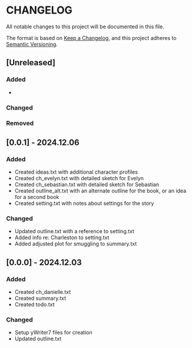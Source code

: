 # CHANGELOG

All notable changes to this project will be documented in this file.

The format is based on [Keep a Changelog](https://keepachangelog.com/en/1.1.0/), and this project adheres to [Semantic Versioning](https://semver.org/spec/v2.0.0.html).

## [Unreleased]

### Added

- 

### Changed

### Removed

## [0.0.1] - 2024.12.06

### Added

- Created ideas.txt with additional character profiles
- Created ch_evelyn.txt with detailed sketch for Evelyn
- Created ch_sebastian.txt with detailed sketch for Sebastian
- Created outline_alt.txt with an alternate outline for the book, or an idea for a second book
- Created setting.txt with notes about settings for the story

### Changed

- Updated outline.txt with a reference to setting.txt
- Added info re: Charleston to setting.txt
- Added adjusted plot for smuggling to summary.txt

## [0.0.0] - 2024.12.03

### Added

- Created ch_danielle.txt
- Created summary.txt
- Created todo.txt

### Changed

- Setup yWriter7 files for creation
- Updated outline.txt
